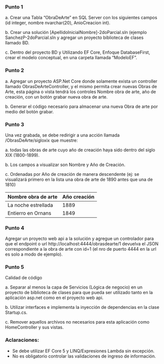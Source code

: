 ### Punto 1

a. Crear una Tabla “ObraDeArte” en SQL Server con los siguientes campos (id integer, nombre nvarchar(20), AnioCreacion int). 

b. Crear una solución [ApellidoInicialNombre]-2doParcial.sln (ejemplo SanchezP-2doParcial.sln y agregar un proyecto biblioteca de clases llamado BD.

c. Dentro del proyecto BD y Utilizando EF Core, Enfoque DatabaseFirst, crear el modelo conceptual, en una carpeta llamada “ModeloEF”.

### Punto 2

a. Agregar un proyecto ASP.Net Core donde solamente exista un controller llamado ObrasDeArteController, y el mismo permita crear nuevas Obras de Arte, esta página o vista tendrá los controles Nombre obra de arte, año de creación, con un botón grabar nueva obra de arte.

b. Generar el código necesario para almacenar una nueva Obra de arte por medio del botón grabar.

### Punto 3

Una vez grabada, se debe redirigir a una acción llamada /ObrasDeArte/sigloxix que muestre:

a. todas las obras de arte cuyo año de creación haya sido dentro del siglo XIX (1800-1899).

b. Los campos a visualizar son Nombre y Año de Creación.

c. Ordenadas por Año de creación de manera descendente (ej: se visualizará primero en la lista una obra de arte de 1890 antes que una de 1810)

| Nombre obra de arte |	Año creación |
| ------------------- | ------------ |
| La noche estrellada |		1889     |
| Entierro en Ornans  |	    1849     |

### Punto 4

Agregar un proyecto web api a la solución y agregue un controlador para que el endpoint o url http://localhost:4444/obrasdearte/1 devuelva el JSON correspondiente a la obra de arte con id=1 (el nro de puerto 4444 en la url es solo a modo de ejemplo).

### Punto 5

Calidad de código

a. Separar al menos la capa de Servicios (Lógica de negocio) en un proyecto de biblioteca de clases para que pueda ser utilizado tanto en la aplicación asp.net como en el proyecto web api.

b. Utilizar interfaces e implementa la inyección de dependencias en la clase Startup.cs.

c. Remover aquellos archivos no necesarios para esta aplicación como HomeController y sus vistas.

### Aclaraciones: 

- Se debe utilizar EF Core 5 y LINQ/Expresiones Lambda sin excepción.
- No es obligatorio controlar las validaciones de ingreso de información.